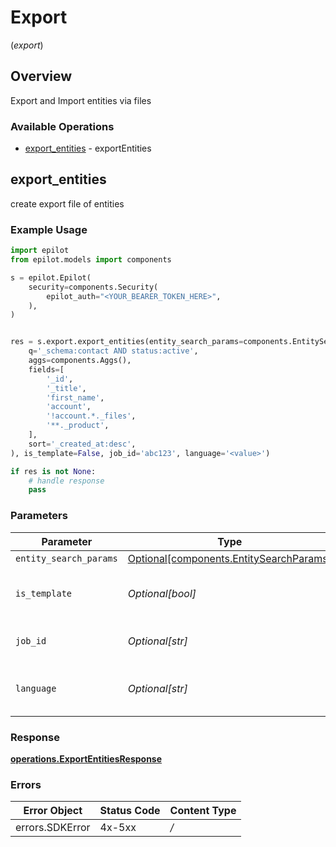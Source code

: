 # Export
(*export*)

## Overview

Export and Import entities via files

### Available Operations

* [export_entities](#export_entities) - exportEntities

## export_entities

create export file of entities

### Example Usage

```python
import epilot
from epilot.models import components

s = epilot.Epilot(
    security=components.Security(
        epilot_auth="<YOUR_BEARER_TOKEN_HERE>",
    ),
)


res = s.export.export_entities(entity_search_params=components.EntitySearchParams(
    q='_schema:contact AND status:active',
    aggs=components.Aggs(),
    fields=[
        '_id',
        '_title',
        'first_name',
        'account',
        '!account.*._files',
        '**._product',
    ],
    sort='_created_at:desc',
), is_template=False, job_id='abc123', language='<value>')

if res is not None:
    # handle response
    pass

```

### Parameters

| Parameter                                                                                | Type                                                                                     | Required                                                                                 | Description                                                                              | Example                                                                                  |
| ---------------------------------------------------------------------------------------- | ---------------------------------------------------------------------------------------- | ---------------------------------------------------------------------------------------- | ---------------------------------------------------------------------------------------- | ---------------------------------------------------------------------------------------- |
| `entity_search_params`                                                                   | [Optional[components.EntitySearchParams]](../../models/components/entitysearchparams.md) | :heavy_minus_sign:                                                                       | N/A                                                                                      |                                                                                          |
| `is_template`                                                                            | *Optional[bool]*                                                                         | :heavy_minus_sign:                                                                       | Pass 'true' to generate import template                                                  |                                                                                          |
| `job_id`                                                                                 | *Optional[str]*                                                                          | :heavy_minus_sign:                                                                       | Export Job Id to get the result                                                          | abc123                                                                                   |
| `language`                                                                               | *Optional[str]*                                                                          | :heavy_minus_sign:                                                                       | Export headers translation language                                                      |                                                                                          |


### Response

**[operations.ExportEntitiesResponse](../../models/operations/exportentitiesresponse.md)**
### Errors

| Error Object    | Status Code     | Content Type    |
| --------------- | --------------- | --------------- |
| errors.SDKError | 4x-5xx          | */*             |
